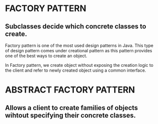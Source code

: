 # FACTORY PATTERN

## Subclasses decide which concrete classes to create.

Factory pattern is one of the most used design patterns in Java. This type of design pattern comes under creational pattern as this pattern provides one of the best ways to create an object.

In Factory pattern, we create object without exposing the creation logic to the client and refer to newly created object using a common interface.


# ABSTRACT FACTORY PATTERN

## Allows a client to create families of objects wihtout specifying their concrete classes.
